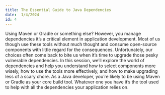 ```yaml
---
title: The Essential Guide to Java Dependencies
date:  1/4/2024
id: 4
---
```

Using Maven or Gradle or something else?  However, you manage dependencies it’s a critical element in application development.  Most of us though use these tools without much thought and consume open-source components with little regard for the consequences.  Unfortunately, our choices often come back to bite us when it’s time to upgrade those pesky vulnerable dependencies. 
In this session, we’ll explore the world of dependencies and help you understand how to select components more wisely,  how to use the tools more effectively, and how to make upgrading less of a scary chore. 
As a Java developer, you’re likely to be using Maven or Gradle as your core build tool. Whatever one you have it’s the tool used to help with all the dependencies your application relies on. 